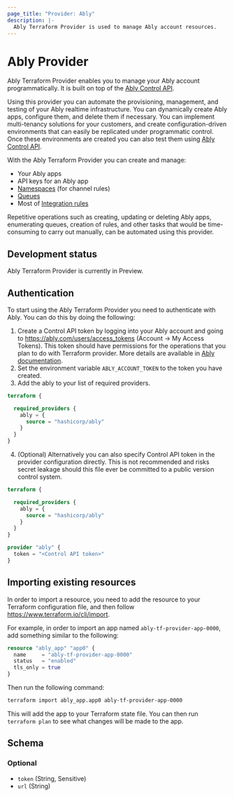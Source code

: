 ```yaml
---
page_title: "Provider: Ably"
description: |-
  Ably Terraform Provider is used to manage Ably account resources.
---
```


# Ably Provider

Ably Terraform Provider enables you to manage your Ably account programmatically. It is built on top of the [Ably Control API](https://ably.com/docs/control-api).

Using this provider you can automate the provisioning, management, and testing of  your Ably realtime infrastructure. You can dynamically create Ably apps, configure them, and delete them if necessary. You can implement multi-tenancy solutions for your customers, and create configuration-driven environments that can easily be replicated under programmatic control. Once these environments are created you can also test them using [Ably Control API](https://ably.com/docs/control-api).

With the Ably Terraform Provider you can create and manage:

* Your Ably apps
* API keys for an Ably app
* [Namespaces](https://ably.com/docs/general/channel-rules-namespaces) (for channel rules)
* [Queues](https://ably.com/docs/general/queues)
* Most of [Integration rules](https://ably.com/docs/general/integrations)

Repetitive operations such as creating, updating or deleting Ably apps, enumerating queues, creation of rules, and other tasks that would be time-consuming to carry out manually, can be automated using this provider. 

## Development status

Ably Terraform Provider is currently in Preview.

## Authentication

To start using the Ably Terraform Provider you need to authenticate with Ably. You can do this by doing the following:

1. Create a Control API token by logging into your Ably account and going to https://ably.com/users/access_tokens (Account -> My Access Tokens). This token should have permissions for the operations that you plan to do with Terraform provider. More details are available in [Ably documentation](https://ably.com/docs/control-api#authentication).
2. Set the environment variable `ABLY_ACCOUNT_TOKEN` to the token you have created.
3. Add the ably to your list of required providers.

```terraform
terraform {

  required_providers {
    ably = {
      source = "hashicorp/ably"
    }
  }
}
```

4. (Optional) Alternatively you can also specify Control API token in the provider configuration directly. This is not recommended and risks secret leakage should this file ever be committed to a public version control system.

```terraform
terraform {

  required_providers {
    ably = {
      source = "hashicorp/ably"
    }
  }
}

provider "ably" {
  token = "<Control API token>"
}
```

## Importing existing resources

In order to import a resource, you need to add the resource to your Terraform configuration file, and then follow https://www.terraform.io/cli/import. 

For example, in order to import an app named `ably-tf-provider-app-0000`, add something similar to the following:
  
```terraform
resource "ably_app" "app0" {
  name     = "ably-tf-provider-app-0000"
  status   = "enabled"
  tls_only = true
}
```
  
Then run the following command:
  
```bash
terraform import ably_app.app0 ably-tf-provider-app-0000
```

This will add the app to your Terraform state file. You can then run `terraform plan` to see what changes will be made to the app.


<!-- schema generated by tfplugindocs -->
## Schema

### Optional

- `token` (String, Sensitive)
- `url` (String)